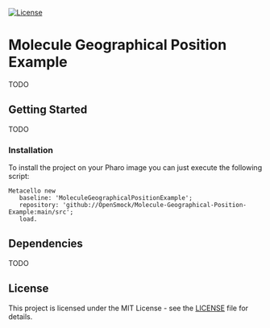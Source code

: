 [![License](https://img.shields.io/github/license/OpenSmock/Molecule-Geographical-Position-Example.svg)](./LICENSE)

# Molecule Geographical Position Example

TODO

## Getting Started

TODO

### Installation

To install the project on your Pharo image you can just execute the following script:

```smalltalk
Metacello new
   baseline: 'MoleculeGeographicalPositionExample';
   repository: 'github://OpenSmock/Molecule-Geographical-Position-Example:main/src';
   load.
```

## Dependencies

TODO

## License

This project is licensed under the MIT License - see the [LICENSE](LICENSE) file for details.
